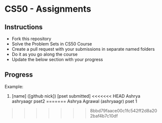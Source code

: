 # CS50 - Assignments

## Instructions

- Fork this repository
- Solve the Problem Sets in CS50 Course
- Create a pull request with your submissions in separate named folders
- Do it as you go along the course
- Update the below section with your progress

## Progress
Example:
1. [name] ([github nick]) [pset submitted]
<<<<<<< HEAD
    Ashrya ashryaagr pset2
=======
Ashrya Agrawal (ashryaagr) pset 1
>>>>>>> 8bbd79faace00c1fc542ff2d8a202baf4b7c10df
